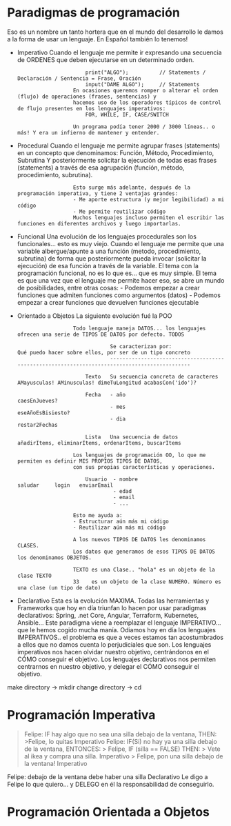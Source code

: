 # Paradigmas de programación

Eso es un nombre un tanto hortera que en el mundo del desarrollo le damos a la forma de usar un lenguaje. En Español también lo tenemos!

- Imperativo            Cuando el lenguaje me permite ir expresando una secuencia de ORDENES 
                        que deben ejecutarse en un determinado orden.

                            print("ALGO");          // Statements / Declaración / Sentencia = Frase, Oración
                            input("DAME ALGO");     // Statements
                        En ocasiones queremos romper o alterar el orden (flujo) de operaciones (frases, sentencias) y 
                        hacemos uso de los operadores típicos de control de flujo presentes en los lenguajes imperativos:
                            FOR, WHILE, IF, CASE/SWITCH

                        Un programa podía tener 2000 / 3000 líneas.. o más! Y era un infierno de mantener y entender.

- Procedural            Cuando el lenguaje me permite agrupar frases (statements) en un concepto que denominamos:
                            Función, Método, Procedimiento, Subrutina 
                        Y posteriormente solicitar la ejecución de todas esas frases (statements) a través de esa agrupación (función, método, procedimiento, subrutina).

                        Esto surge más adelante, después de la programación imperativa, y tiene 2 ventajas grandes:
                        - Me aporte estructura (y mejor legibilidad) a mi código
                        - Me permite reutilizar código
                        Muchos lenguajes incluso permiten el escribir las funciones en diferentes archivos y luego importarlas. 

- Funcional             Una evolución de los lenguajes procedurales son los funcionales... esto es muy viejo.
                        Cuando el lenguaje me permite que una variable albergue/apunte a una función (metodo, procedimiento, subrutina) de forma que posteriormente pueda invocar (solicitar la ejecución) de esa función a través de la variable.
                        El tema con la programación funcional, no es lo que es... que es muy simple.
                        El tema es que una vez que el lenguaje me permite hacer eso, se abre un mundo de posibilidades, entre otras cosas:
                        - Podemos empezar a crear funciones que admiten funciones como argumentos (datos)
                        - Podemos empezar a crear funciones que devuelven funciones ejecutable

- Orientado a Objetos   La siguiente evolución fué la POO

                        Todo lenguaje maneja DATOS... los lenguajes ofrecen una serie de TIPOS DE DATOS por defecto. TODOS

                                    Se caracterizan por:                    Qué puedo hacer sobre ellos, por ser de un tipo concreto
                                    -------------------------------------   --------------------------------------------------------

                            Texto   Su secuencia concreta de caracteres     AMayusculas! AMinusculas! dimeTuLongitud acabasCon('ido')?

                            Fecha   - año                                   caesEnJueves?
                                    - mes                                   eseAñoEsBisiesto?
                                    - dia                                   restar2Fechas

                            Lista   Una secuencia de datos                  añadirItems, eliminarItems, ordenarItems, buscarItems
                        
                        Los lenguajes de programación OO, lo que me permiten es definir MIS PROPIOS TIPOS DE DATOS,
                        con sus propias características y operaciones.
                    
                            Usuario  - nombre                               saludar     login   enviarEmail
                                     - edad
                                     - email
                                     - ...

                        Esto me ayuda a:
                        - Estructurar aún más mi código
                        - Reutilizar aún más mi código

                        A los nuevos TIPOS DE DATOS les denominamos CLASES.
                        Los datos que generamos de esos TIPOS DE DATOS los denominamos OBJETOS.

                        TEXTO es una Clase.. "hola" es un objeto de la clase TEXTO
                        33    es un objeto de la clase NUMERO. Número es una clase (un tipo de dato) 

- Declarativo           Esta es la evolución MAXIMA. Todas las herramientas y Frameworks que hoy en día triunfan lo hacen por usar paradigmas declarativos: Spring, .net Core, Angular, Terraform, Kubernetes, Ansible...
                        Este paradigma viene a reemplazar el lenguaje IMPERATIVO... que le hemos cogido mucha manía.
                        Odiamos hoy en día los lenguajes IMPERATIVOS.. el problema es que a veces estamos tan acostumbrados a ellos
                        que no damos cuenta lo perjudiciales que son.
                        Los lenguajes imperativos nos hacen olvidar nuestro objetivo, centrándonos en el CÓMO conseguir el objetivo.
                        Los lenguajes declarativos nos permiten centrarnos en nuestro objetivo, y delegar el CÓMO conseguir el objetivo.

make directory -> mkdir
change directory -> cd

# Programación Imperativa

> Felipe: IF hay algo que no sea una silla debajo de la ventana, THEN:
    >Felipe, lo quitas                               Imperativo
> Felipe: IF(Si) no hay ya una silla debajo de la ventana, ENTONCES:
    > Felipe, IF (silla == FALSE) THEN:
        > Vete al ikea y compra una silla.           Imperativo
    > Felipe, pon una silla debajo de la ventana!    Imperativo

Felipe: debajo de la ventana debe haber una silla     Declarativo 
Le digo a Felipe lo que quiero... y DELEGO en él la responsabilidad de conseguirlo.

# Programación Orientada a Objetos